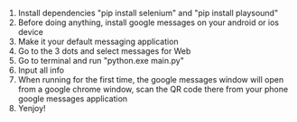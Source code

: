1. Install dependencies "pip install selenium" and "pip install playsound"
1. Before doing anything, install google messages on your android or ios device
1. Make it your default messaging application
1. Go to the 3 dots and select messages for Web
1. Go to terminal and run "python.exe main.py"
1. Input all info
1. When running for the first time, the google messages window will open from a google chrome window, scan the QR code there from your phone google messages application
1. Yenjoy!